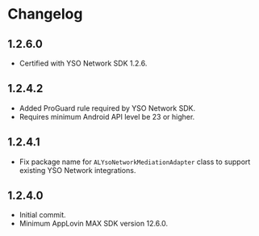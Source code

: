 # Changelog

## 1.2.6.0
* Certified with YSO Network SDK 1.2.6.

## 1.2.4.2
* Added ProGuard rule required by YSO Network SDK.
* Requires minimum Android API level be 23 or higher.

## 1.2.4.1
* Fix package name for `ALYsoNetworkMediationAdapter` class to support existing YSO Network integrations.

## 1.2.4.0
* Initial commit.
* Minimum AppLovin MAX SDK version 12.6.0.
